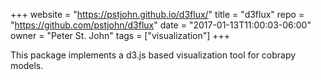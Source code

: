 +++
website = "https://pstjohn.github.io/d3flux/"
title = "d3flux"
repo = "https://github.com/pstjohn/d3flux"
date = "2017-01-13T11:00:03-06:00"
owner = "Peter St. John"
tags = ["visualization"]
+++

This package implements a d3.js based visualization tool for cobrapy models.
